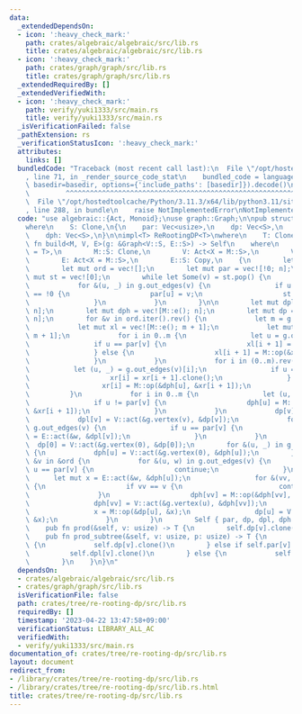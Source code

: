 ```yaml
---
data:
  _extendedDependsOn:
  - icon: ':heavy_check_mark:'
    path: crates/algebraic/algebraic/src/lib.rs
    title: crates/algebraic/algebraic/src/lib.rs
  - icon: ':heavy_check_mark:'
    path: crates/graph/graph/src/lib.rs
    title: crates/graph/graph/src/lib.rs
  _extendedRequiredBy: []
  _extendedVerifiedWith:
  - icon: ':heavy_check_mark:'
    path: verify/yuki1333/src/main.rs
    title: verify/yuki1333/src/main.rs
  _isVerificationFailed: false
  _pathExtension: rs
  _verificationStatusIcon: ':heavy_check_mark:'
  attributes:
    links: []
  bundledCode: "Traceback (most recent call last):\n  File \"/opt/hostedtoolcache/Python/3.11.3/x64/lib/python3.11/site-packages/onlinejudge_verify/documentation/build.py\"\
    , line 71, in _render_source_code_stat\n    bundled_code = language.bundle(stat.path,\
    \ basedir=basedir, options={'include_paths': [basedir]}).decode()\n          \
    \         ^^^^^^^^^^^^^^^^^^^^^^^^^^^^^^^^^^^^^^^^^^^^^^^^^^^^^^^^^^^^^^^^^^^^^^^^^^^^^^^^^\n\
    \  File \"/opt/hostedtoolcache/Python/3.11.3/x64/lib/python3.11/site-packages/onlinejudge_verify/languages/rust.py\"\
    , line 288, in bundle\n    raise NotImplementedError\nNotImplementedError\n"
  code: "use algebraic::{Act, Monoid};\nuse graph::Graph;\n\npub struct ReRootingDP<S>\n\
    where\n    S: Clone,\n{\n    par: Vec<usize>,\n    dp: Vec<S>,\n    dpl: Vec<S>,\n\
    \    dph: Vec<S>,\n}\n\nimpl<T> ReRootingDP<T>\nwhere\n    T: Clone,\n{\n    pub\
    \ fn build<M, V, E>(g: &Graph<V::S, E::S>) -> Self\n    where\n        M: Monoid<S\
    \ = T>,\n        M::S: Clone,\n        V: Act<X = M::S>,\n        V::S: Copy,\n\
    \        E: Act<X = M::S>,\n        E::S: Copy,\n    {\n        let n = g.size();\n\
    \        let mut ord = vec![];\n        let mut par = vec![!0; n];\n        let\
    \ mut st = vec![0];\n        while let Some(v) = st.pop() {\n            ord.push(v);\n\
    \            for &(u, _) in g.out_edges(v) {\n                if u != 0 && par[u]\
    \ == !0 {\n                    par[u] = v;\n                    st.push(u);\n\
    \                }\n            }\n        }\n\n        let mut dpl = vec![M::e();\
    \ n];\n        let mut dph = vec![M::e(); n];\n        let mut dp = vec![M::e();\
    \ n];\n        for &v in ord.iter().rev() {\n            let m = g.out_edges(v).len();\n\
    \            let mut xl = vec![M::e(); m + 1];\n            let mut xr = vec![M::e();\
    \ m + 1];\n            for i in 0..m {\n                let u = g.out_edges(v)[i].0;\n\
    \                if u == par[v] {\n                    xl[i + 1] = xl[i].clone();\n\
    \                } else {\n                    xl[i + 1] = M::op(&xl[i], &dph[u]);\n\
    \                }\n            }\n            for i in (0..m).rev() {\n     \
    \           let (u, _) = g.out_edges(v)[i];\n                if u == par[v] {\n\
    \                    xr[i] = xr[i + 1].clone();\n                } else {\n  \
    \                  xr[i] = M::op(&dph[u], &xr[i + 1]);\n                }\n  \
    \          }\n            for i in 0..m {\n                let (u, _) = g.out_edges(v)[i];\n\
    \                if u != par[v] {\n                    dph[u] = M::op(&xl[i],\
    \ &xr[i + 1]);\n                }\n            }\n            dp[v] = xr[0].clone();\n\
    \            dpl[v] = V::act(&g.vertex(v), &dp[v]);\n            for &(u, w) in\
    \ g.out_edges(v) {\n                if u == par[v] {\n                    dph[v]\
    \ = E::act(&w, &dpl[v]);\n                }\n            }\n        }\n      \
    \  dp[0] = V::act(&g.vertex(0), &dp[0]);\n        for &(u, _) in g.out_edges(0)\
    \ {\n            dph[u] = V::act(&g.vertex(0), &dph[u]);\n        }\n        for\
    \ &v in &ord {\n            for &(u, w) in g.out_edges(v) {\n                if\
    \ u == par[v] {\n                    continue;\n                }\n          \
    \      let mut x = E::act(&w, &dph[u]);\n                for &(vv, _) in g.out_edges(u)\
    \ {\n                    if vv == v {\n                        continue;\n   \
    \                 }\n                    dph[vv] = M::op(&dph[vv], &x);\n    \
    \                dph[vv] = V::act(&g.vertex(u), &dph[vv]);\n                }\n\
    \                x = M::op(&dp[u], &x);\n                dp[u] = V::act(&g.vertex(u),\
    \ &x);\n            }\n        }\n        Self { par, dp, dpl, dph }\n    }\n\n\
    \    pub fn prod(&self, v: usize) -> T {\n        self.dp[v].clone()\n    }\n\n\
    \    pub fn prod_subtree(&self, v: usize, p: usize) -> T {\n        if p == !0\
    \ {\n            self.dp[v].clone()\n        } else if self.par[v] == p {\n  \
    \          self.dpl[v].clone()\n        } else {\n            self.dph[p].clone()\n\
    \        }\n    }\n}\n"
  dependsOn:
  - crates/algebraic/algebraic/src/lib.rs
  - crates/graph/graph/src/lib.rs
  isVerificationFile: false
  path: crates/tree/re-rooting-dp/src/lib.rs
  requiredBy: []
  timestamp: '2023-04-22 13:47:58+09:00'
  verificationStatus: LIBRARY_ALL_AC
  verifiedWith:
  - verify/yuki1333/src/main.rs
documentation_of: crates/tree/re-rooting-dp/src/lib.rs
layout: document
redirect_from:
- /library/crates/tree/re-rooting-dp/src/lib.rs
- /library/crates/tree/re-rooting-dp/src/lib.rs.html
title: crates/tree/re-rooting-dp/src/lib.rs
---
```

